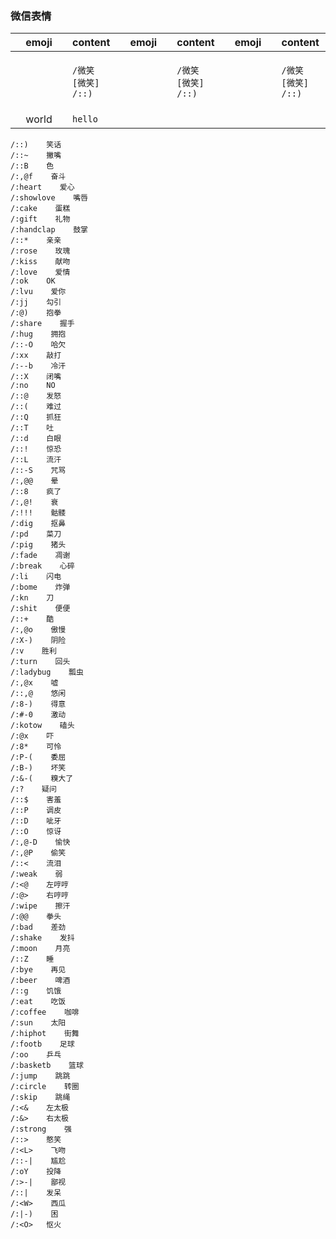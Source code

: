 <style>
    .sticker {
        width: 735px;
        height: 1010px;
        font-size: 0;
        text-indent: -999em;
        background: url('.images/other/misc/wechat-sticker.png') 0 0 no-repeat;
    }

    .small {
        background: url('.images/other/misc/wechat-sticker.png') 0 0 no-repeat;
        vertical-align: middle;
        height: 90px !important;
        width: 75px;
        /* transform: scale(0.50); */
        /* margin-top: -5px;
        margin-left: -3px; */
    }
    .markdown-section {
        max-width: 100%;
    }
</style>

<div style="display: flex">
    <div class="sticker"></div>
    <div>
        <div style='display: flex; margin-left: 90px ;margin-bottom: 40px'>
            <div class="small" style="margin-left: 10px; background-position: -6px 0;"></div>
            <div class="sticker small" style="margin-left: 10px; background-position: -79px 0;"></div>
            <div class="sticker small" style="margin-left: 10px; background-position: -152px 0;"></div>
        </div>
        <div style='display: flex; margin-left: 90px ;margin-bottom: 40px'>
            <div class="sticker small" style="margin-left: 10px; background-position: -6px -115px;"></div>
            <div class="sticker small" style="margin-left: 10px; background-position: -79px -115px;"></div>
            <div class="sticker small" style="margin-left: 10px; background-position: -152px -115px;"></div>
        </div>
        <div style='display: flex; margin-left: 90px ;margin-bottom: 40px'>
            <div class="sticker small" style="margin-left: 10px; background-position: -6px -230px;"></div>
            <div class="sticker small" style="margin-left: 10px; background-position: -79px -230px;"></div>
            <div class="sticker small" style="margin-left: 10px; background-position: -152px -230px;"></div>
        </div>
    </div>
</div>

<!-- ![](/.images/other/misc/wechat-sticker.png ':size=50%') -->

### 微信表情

| emoji | content | emoji | content | emoji | content | emoji | content | emoji | content | emoji | content | emoji | content | emoji | content | emoji | content | emoji | content |
| :-: | :- | :-: | :- | :-: | :- | :-: | :- | :-: | :- | :-: | :- | :-: | :- | :-: | :- | :-: | :- | :-: | :- |
| <div class="small" style="background-position: -6px 0;"/> | `/微笑`<br>`[微笑]`<br>`/::)` | <div class="small" style="background-position: -6px 0;"/> | `/微笑`<br>`[微笑]`<br>`/::)` | <div class="small" style="background-position: -6px 0;"/> | `/微笑`<br>`[微笑]`<br>`/::)` | <div class="small" style="background-position: -6px 0;"/> | `/微笑`<br>`[微笑]`<br>`/::)` | <div class="small" style="background-position: -6px 0;"/> | `/微笑`<br>`[微笑]`<br>`/::)` | <div class="small" style="background-position: -6px 0;"/> | `/微笑`<br>`[微笑]`<br>`/::)` | <div class="small" style="background-position: -6px 0;"/> | `/微笑`<br>`[微笑]`<br>`/::)` | <div class="small" style="background-position: -6px 0;"/> | `/微笑`<br>`[微笑]`<br>`/::)` | <div class="small" style="background-position: -6px 0;"/> | `/微笑`<br>`[微笑]`<br>`/::)` | <div class="small" style="background-position: -6px 0;"/> | `/微笑`<br>`[微笑]`<br>`/::)` |
| world | `hello` |

```shell
/::)    笑话    
/::~    撇嘴
/::B    色
/:,@f    奋斗
/:heart    爱心
/:showlove    嘴唇
/:cake    蛋糕
/:gift    礼物
/:handclap    鼓掌
/::*    亲亲
/:rose    玫瑰
/:kiss    献吻
/:love    爱情
/:ok    OK
/:lvu    爱你
/:jj    勾引
/:@)    抱拳
/:share    握手
/:hug    拥抱
/::-O    哈欠
/:xx    敲打
/:--b    冷汗
/::X    闭嘴
/:no    NO
/::@    发怒
/::(    难过
/::Q    抓狂
/::T    吐
/::d    白眼
/::!    惊恐
/::L    流汗
/::-S    咒骂
/:,@@    晕
/::8    疯了
/:,@!    衰
/:!!!    骷髅
/:dig    抠鼻
/:pd    菜刀
/:pig    猪头
/:fade    凋谢
/:break    心碎
/:li    闪电
/:bome    炸弹
/:kn    刀
/:shit    便便
/::+    酷
/:,@o    傲慢
/:X-)    阴险
/:v    胜利
/:turn    回头
/:ladybug    瓢虫
/:,@x    嘘
/::,@    悠闲
/:8-)    得意
/:#-0    激动
/:kotow    磕头
/:@x    吓
/:8*    可怜
/:P-(    委屈
/:B-)    坏笑
/:&-(    糗大了
/:?    疑问
/::$    害羞
/::P    调皮
/::D    呲牙
/::O    惊讶
/:,@-D    愉快
/:,@P    偷笑
/::<    流泪
/:weak    弱
/:<@    左哼哼
/:@>    右哼哼    
/:wipe    擦汗
/:@@    拳头
/:bad    差劲
/:shake    发抖
/:moon    月亮
/::Z    睡
/:bye    再见
/:beer    啤酒
/::g    饥饿
/:eat    吃饭
/:coffee    咖啡
/:sun    太阳
/:hiphot    街舞
/:footb    足球
/:oo    乒乓
/:basketb    篮球
/:jump    跳跳
/:circle    转圈
/:skip    跳绳
/:<&    左太极
/:&>    右太极
/:strong    强
/::>    憨笑
/:<L>    飞吻
/::-|    尴尬
/:oY    投降
/:>-|    鄙视
/::|    发呆
/:<W>    西瓜
/:|-)    困
/:<O>   怄火
```